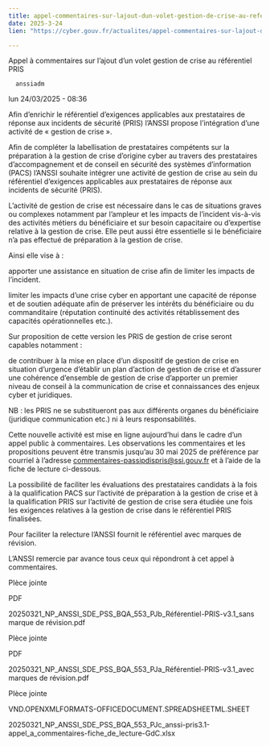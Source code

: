 ```yaml
---
title: appel-commentaires-sur-lajout-dun-volet-gestion-de-crise-au-referentiel-pris
date: 2025-3-24
lien: "https://cyber.gouv.fr/actualites/appel-commentaires-sur-lajout-dun-volet-gestion-de-crise-au-referentiel-pris"

---
```


Appel à commentaires sur l’ajout d’un volet gestion de crise au référentiel PRIS

            


      anssiadm
lun 24/03/2025 - 08:36

            
Afin d’enrichir le référentiel d’exigences applicables aux prestataires de réponse aux incidents de sécurité (PRIS)
l’ANSSI propose l’intégration d’une activité de « gestion de crise ».

      
      

              
  

    

      
            
Afin de compléter la labellisation de prestataires compétents sur la préparation à la gestion de crise d’origine cyber au travers des prestataires d’accompagnement et de conseil en sécurité des systèmes d’information (PACS)
l’ANSSI souhaite intégrer une activité de gestion de crise au sein du référentiel d’exigences applicables aux prestataires de réponse aux incidents de sécurité (PRIS).

L’activité de gestion de crise est nécessaire dans le cas de situations graves ou complexes
notamment par l’ampleur et les impacts de l’incident vis-à-vis des activités métiers du bénéficiaire et sur besoin capacitaire ou d’expertise relative à la gestion de crise. Elle peut aussi être essentielle si le bénéficiaire n’a pas effectué de préparation à la gestion de crise.

Ainsi
elle vise à :


apporter une assistance en situation de crise afin de limiter les impacts de l’incident.

limiter les impacts d’une crise cyber en apportant une capacité de réponse et de soutien adéquate afin de préserver les intérêts du bénéficiaire ou du commanditaire (réputation
continuité des activités
rétablissement des capacités opérationnelles
etc.).


Sur proposition de cette version
les PRIS de gestion de crise seront capables notamment :


de contribuer à la mise en place d’un dispositif de gestion de crise en situation d’urgence
d’établir un plan d’action de gestion de crise
et d’assurer une cohérence d’ensemble de gestion de crise
d’apporter un premier niveau de conseil à la communication de crise
et connaissances des enjeux cyber et juridiques.


NB : les PRIS ne se substitueront pas aux différents organes du bénéficiaire (juridique
communication
etc.)
ni à leurs responsabilités.

Cette nouvelle activité est mise en ligne aujourd’hui dans le cadre d’un appel public à commentaires. Les observations
les commentaires et les propositions peuvent être transmis jusqu’au 30 mai 2025
de préférence par courriel
à l’adresse commentaires-passipdispris@ssi.gouv.fr et à l’aide de la fiche de lecture ci-dessous.

La possibilité de faciliter les évaluations des prestataires candidats à la fois à la qualification PACS sur l’activité de préparation à la gestion de crise et à la qualification PRIS sur l’activité de gestion de crise sera étudiée une fois les exigences relatives à la gestion de crise dans le référentiel PRIS finalisées.

Pour faciliter la relecture
l’ANSSI fournit le référentiel avec marques de révision.

L’ANSSI remercie par avance tous ceux qui répondront à cet appel à commentaires.


      
    

  


              
  

          
  

    
PIèce jointe

              



  
  
PDF

  
20250321_NP_ANSSI_SDE_PSS_BQA_553_PJb_Référentiel-PRIS-v3.1_sans marque de révision.pdf

  


          


      


              
  

          
  

    
PIèce jointe

              



  
  
PDF

  
20250321_NP_ANSSI_SDE_PSS_BQA_553_PJa_Référentiel-PRIS-v3.1_avec marques de révision.pdf

  


          


      


              
  

          
  

    
PIèce jointe

              



  
  
VND.OPENXMLFORMATS-OFFICEDOCUMENT.SPREADSHEETML.SHEET

  
20250321_NP_ANSSI_SDE_PSS_BQA_553_PJc_anssi-pris3.1-appel_a_commentaires-fiche_de_lecture-GdC.xlsx
